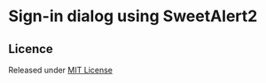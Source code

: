 # Sign-in dialog using SweetAlert2

## Licence

Released under [MIT License][licence]

[licence]: LICENSE
